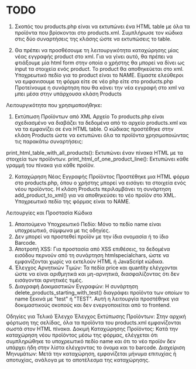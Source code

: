 # TODO
1. Σκοπός του products.php είναι να εκτυπώνει ένα HTML table με όλα τα προϊόντα που βρίσκονται στο products.xml. 
Συμπλήρωσε τον κώδικα στις δύο συναρτήσεις της κλάσης ώστε να εκτυπώσεις το table.

2. Θα πρέπει να προσθέσουμε τη λειτουργικότητα καταχώρησης μίας νέας εγγραφής product στο xml. 
Για να γίνει αυτό, θα πρέπει να φτιάξουμε μία html form στην οποία ο χρήστης θα μπορεί να δίνει ως input τα στοιχεία ενός product.
Το product θα αποθηκεύεται στο xml. 
Υποχρεωτικό πεδίο για το product είναι το NAME.
Είμαστε ελεύθεροι να εμφανισουμε τη φόρμα είτε σε νέο php είτε στο products.php
Προτείνουμε η συνάρτηση που θα κάνει την νέα εγγραφή στο xml να μπει μέσα στην υπάρχουσα κλάση Products

Λειτουργικότητα που χρησιμοποιήθηκε:
1. Εκτύπωση Προϊόντων από XML Αρχείο
Το products.php είναι σχεδιασμένο να διαβάζει τα δεδομένα από το αρχείο products.xml και να τα εμφανίζει σε ένα HTML table. Ο κώδικας προστέθηκε στην κλάση Products ώστε να εκτυπώνει όλα τα προϊόντα χρησιμοποιώντας τις παρακάτω συναρτήσεις:

print_html_table_with_all_products(): Εκτυπώνει έναν πίνακα HTML με τα στοιχεία των προϊόντων.
print_html_of_one_product_line(): Εκτυπώνει κάθε γραμμή του πίνακα για κάθε προϊόν.

2. Καταχώρηση Νέας Εγγραφής Προϊόντος
Προστέθηκε μια HTML φόρμα στο products.php, όπου ο χρήστης μπορεί να εισάγει τα στοιχεία ενός νέου προϊόντος. Η κλάση Products περιλαμβάνει τη συνάρτηση add_product_to_xml() για να αποθηκεύσει το νέο προϊόν στο XML. Υποχρεωτικό πεδίο της φόρμας είναι το NAME.

Λειτουργίες και Προστασία Κώδικα
1. Απαιτούμενο Υποχρεωτικό Πεδίο: Μόνο το πεδίο name είναι υποχρεωτικό, σύμφωνα με τις οδηγίες. 
2. Δεν μπορεί να προστεθεί προϊόν με την ίδια ονομασία ή το ίδιο Barcode.
3. Αποτροπή XSS: Για προστασία από XSS επιθέσεις, τα δεδομένα εισόδου περνούν από τη συνάρτηση htmlspecialchars, ώστε να εμφανίζονται χωρίς να εκτελούν HTML ή JavaScript κώδικα.
4. Έλεγχος Αρνητικών Τιμών: Τα πεδία price και quantity ελέγχονται ώστε να είναι αριθμητικά και μη-αρνητικά, διασφαλίζοντας ότι δεν εισάγονται αρνητικές τιμές.
5. Διαγραφή Δοκιμαστικών Εγγραφών: Η συνάρτηση delete_products_starting_with_test() διαγράφει προϊόντα των οποίων το name ξεκινά με "test" ή "TEST". Αυτή η λειτουργία προστέθηκε για δοκιμαστικούς σκοπούς και δεν ενεργοποιείται από το frontend.

Οδηγίες για Τελικό Έλεγχο
Έλεγχος Εκτύπωσης Προϊόντων: Στην αρχική φόρτωση της σελίδας, όλα τα προϊόντα του products.xml εμφανίζονται σωστά στον HTML πίνακα.
Δοκιμή Καταχώρησης Προϊόντος: Κατά την καταχώρηση νέου προϊόντος μέσω της φόρμας, ελέγχεται ότι συμπληρώθηκε το υποχρεωτικό πεδίο name και ότι το νέο προϊόν δεν υπάρχει ήδη στην λίστα ελέγχοντας το όνομα και το barcode. 
Διαχείριση Μηνυμάτων: Μετά την καταχώρηση, εμφανίζεται μήνυμα επιτυχίας ή αποτυχίας, ανάλογα με το αποτέλεσμα της καταχώρησης.